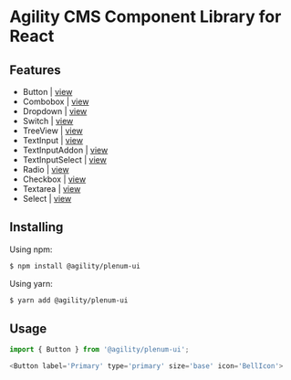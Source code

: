 # Agility CMS Component Library for React

## Features

- Button | [view](https://plenum-ui.vercel.app/?path=/story/plenum-ui-components-button)
- Combobox | [view](https://plenum-ui.vercel.app/?path=/story/plenum-ui-components-combobox--all-variations)
- Dropdown | [view](https://plenum-ui.vercel.app/?path=/story/plenum-ui-components-dropdown--default)
- Switch | [view](https://plenum-ui.vercel.app/?path=/story/plenum-ui-components-atoms--switch-component)
- TreeView | [view](https://plenum-ui.vercel.app/?path=/story/plenum-ui-components-treeview-v2--tree-view-component)
- TextInput | [view](https://plenum-ui.vercel.app/?path=/story/plenum-ui-components-textinput--all-variations)
- TextInputAddon | [view](https://plenum-ui.vercel.app/?path=/story/plenum-ui-components-textinputaddon--all-variations)
- TextInputSelect | [view](https://plenum-ui.vercel.app/?path=/story/plenum-ui-components-textinputselect--all-variations)
- Radio | [view](https://plenum-ui.vercel.app/?path=/story/plenum-ui-components-radio--all-variations)
- Checkbox | [view](https://plenum-ui.vercel.app/?path=/story/plenum-ui-components-checkbox--all-variations)
- Textarea | [view](https://plenum-ui.vercel.app/?path=/story/plenum-ui-components-textarea--all-variations)
- Select | [view](https://plenum-ui.vercel.app/?path=/story/plenum-ui-components-select--all-variations)


## Installing

Using npm:

```bash
$ npm install @agility/plenum-ui
```

Using yarn:

```bash
$ yarn add @agility/plenum-ui
```


## Usage

```js
import { Button } from '@agility/plenum-ui';

<Button label='Primary' type='primary' size='base' icon='BellIcon'>
```